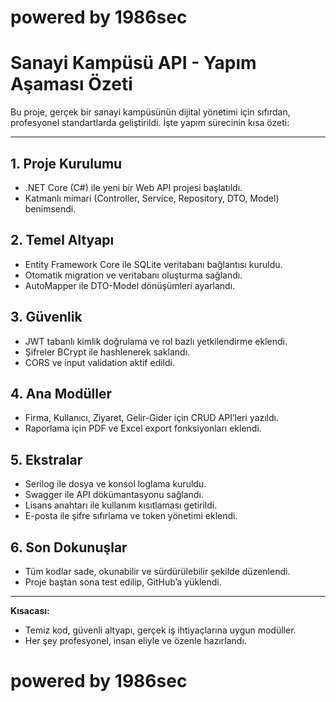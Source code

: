 # powered by 1986sec

# Sanayi Kampüsü API - Yapım Aşaması Özeti

Bu proje, gerçek bir sanayi kampüsünün dijital yönetimi için sıfırdan, profesyonel standartlarda geliştirildi. İşte yapım sürecinin kısa özeti:

---

## 1. Proje Kurulumu
- .NET Core (C#) ile yeni bir Web API projesi başlatıldı.
- Katmanlı mimari (Controller, Service, Repository, DTO, Model) benimsendi.

## 2. Temel Altyapı
- Entity Framework Core ile SQLite veritabanı bağlantısı kuruldu.
- Otomatik migration ve veritabanı oluşturma sağlandı.
- AutoMapper ile DTO-Model dönüşümleri ayarlandı.

## 3. Güvenlik
- JWT tabanlı kimlik doğrulama ve rol bazlı yetkilendirme eklendi.
- Şifreler BCrypt ile hashlenerek saklandı.
- CORS ve input validation aktif edildi.

## 4. Ana Modüller
- Firma, Kullanıcı, Ziyaret, Gelir-Gider için CRUD API’leri yazıldı.
- Raporlama için PDF ve Excel export fonksiyonları eklendi.

## 5. Ekstralar
- Serilog ile dosya ve konsol loglama kuruldu.
- Swagger ile API dökümantasyonu sağlandı.
- Lisans anahtarı ile kullanım kısıtlaması getirildi.
- E-posta ile şifre sıfırlama ve token yönetimi eklendi.

## 6. Son Dokunuşlar
- Tüm kodlar sade, okunabilir ve sürdürülebilir şekilde düzenlendi.
- Proje baştan sona test edilip, GitHub’a yüklendi.

---

**Kısacası:**
- Temiz kod, güvenli altyapı, gerçek iş ihtiyaçlarına uygun modüller.
- Her şey profesyonel, insan eliyle ve özenle hazırlandı.

# powered by 1986sec 